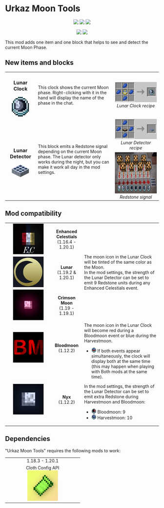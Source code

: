 <h1>Urkaz Moon Tools</h1>
<p align="center">
    <img src="https://img.shields.io/badge/Minecraft-1.20.1-00AA00?style=flat-square">
    <img src="https://img.shields.io/badge/Fabric-0.14.22-yellow?style=flat-square">
    <img src="https://img.shields.io/badge/Forge-47.1.0-orange?style=flat-square">
</p>
<p align="center">
    <a href="https://www.curseforge.com/minecraft/mc-mods/urkaz-moon-tools"><img src="https://img.shields.io/curseforge/dt/362825?style=flat-square&logo=curseforge&label=CurseForge&color=f16436"></a>
    <a href="https://modrinth.com/mod/urkaz-moon-tools"><img src="https://img.shields.io/modrinth/dt/1sxtqgoT?style=flat-square&logo=modrinth&label=Modrinth&color=5da426"></a>
<p>
    This mod adds one item and one block that helps to see and detect the current Moon Phase.
</p>
<h2>New items and blocks</h2>
<table width="100%">
    <tr>
        <td width="20%" align="center">
            <h3>Lunar Clock</h3><img src="https://raw.githubusercontent.com/Urkaz/UrkazMoonTools/master/resources/inv_clock.png">
        </td>
        <td width="50%">
            This clock shows the current Moon phase. Right-clicking with it in the hand will display the name of the phase in the chat.
        </td>
        <td width="30%" align="center">
            <img src="https://raw.githubusercontent.com/Urkaz/UrkazMoonTools/master/resources/recipe_clock.png"><br><i>Lunar Clock recipe</i>
        </td>
    </tr>
    <tr>
        <td width="20%" align="center" rowspan="2">
            <h3>Lunar Detector</h3><img src="https://raw.githubusercontent.com/Urkaz/UrkazMoonTools/master/resources/inv_sensor.png">
        </td>
        <td width="50%" rowspan="2">
            This block emits a Redstone signal depending on the current Moon phase. The Lunar detector only works during the night, but you can make it work all day in the mod settings.
        </td>
        <td width="30%" align="center">
            <img src="https://raw.githubusercontent.com/Urkaz/UrkazMoonTools/master/resources/recipe_sensor.png"><br><i>Lunar Detector recipe</i>
        </td>
    </tr>
    <tr>
        <td align="center">
            <img src="https://raw.githubusercontent.com/Urkaz/UrkazMoonTools/master/resources/help_redstone.png" width="257" height="135"><br><i>Redstone signal</i>
        </td>
    </tr>
</table>

<h2>Mod compatibility</h2>

<table width="100%">
    <tr>
        <td align="center"><img src="https://raw.githubusercontent.com/Urkaz/UrkazMoonTools/master/resources/thirdparty/enhanced-celestials.png" width="100" height="100"></td>
        <td width="20%" align="center">
            <b>Enhanced Celestials</b><br>(1.16.4 - 1.20.1)
        </td>
        <td width="50%" rowspan="3">
            The moon icon in the Lunar Clock will be tinted of the same color as the Moon.<br>In the mod settings, the strength of the Lunar Detector can be set to emit 9 Redstone units during any Enhanced Celestials event.
        </td>
    </tr>
    <tr>
        <td align="center"><img src="https://raw.githubusercontent.com/Urkaz/UrkazMoonTools/master/resources/thirdparty/lunar.png" width="100" height="100"></td>
        <td width="20%" align="center">
            <b>Lunar</b><br>(1.19.2 & 1.20.1)
        </td>
    </tr>
    <tr>
        <td align="center"><img src="https://raw.githubusercontent.com/Urkaz/UrkazMoonTools/master/resources/thirdparty/crimson_moon.png" width="100" height="100"></td>
        <td width="20%" align="center">
            <b>Crimson Moon</b><br>(1.19 - 1.19.1)
        </td>
    </tr>
    <tr>
        <td align="center"><img src="https://raw.githubusercontent.com/Urkaz/UrkazMoonTools/master/resources/thirdparty/bloodmoon.png" width="100" height="100"></td>
        <td width="20%" align="center">
            <b>Bloodmoon</b><br>(1.12.2)
        </td>
        <td width="50%" rowspan="2">The moon icon in the Lunar Clock will become red during a Bloodmoon event or blue during the Harvestmoon.
            <ul>
                <li>
                    <img src="https://raw.githubusercontent.com/Urkaz/UrkazMoonTools/1.12.2/src/main/resources/assets/urkazmoontools/textures/item/moonclock_110.png"> If both events appear simultaneously, the clock will display both at the same time (this may happen when playing with Both mods at the same time).
                </li>
            </ul>
            In the mod settings, the strength of the Lunar Detector can be set to emit extra Redstone during Harvestmoon and Bloodmoon:
            <ul>
                <li>
                    <img src="https://raw.githubusercontent.com/Urkaz/UrkazMoonTools/1.12.2/src/main/resources/assets/urkazmoontools/textures/item/moonclock_10.png"> Bloodmoon: 9
                </li>
                <li>
                    <img src="https://raw.githubusercontent.com/Urkaz/UrkazMoonTools/1.12.2/src/main/resources/assets/urkazmoontools/textures/item/moonclock_100.png"> Harvestmoon: 10
                </li>
            </ul>
        </td>
    </tr>
    <tr>
        <td align="center">
            <img src="https://raw.githubusercontent.com/Urkaz/UrkazMoonTools/master/resources/thirdparty/nyx.png" width="100" height="100">
        </td>
        <td width="20%" align="center">
            <b>Nyx</b><br>(1.12.2)
        </td>
    </tr>
</table>

<h2>Dependencies</h2>

"Urkaz Moon Tools" requires the following mods to work:

<table width="100%">
    <tr>
        <td width="50%" align="center">1.18.3 - 1.20.1</td>
    </tr>
    <tr>
        <td width="50%" align="center">Cloth Config API<br>
                <a href="https://www.curseforge.com/minecraft/mc-mods/cloth-config"><img src="https://raw.githubusercontent.com/Urkaz/UrkazMoonTools/master/resources/thirdparty/cloth-config.png" width="100" height="100"></a>
        </td>
    </tr>
</table>
